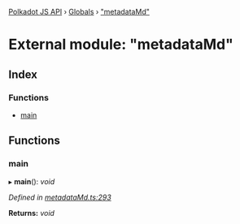 [Polkadot JS API](../README.md) › [Globals](../globals.md) › ["metadataMd"](_metadatamd_.md)

# External module: "metadataMd"

## Index

### Functions

* [main](_metadatamd_.md#main)

## Functions

###  main

▸ **main**(): *void*

*Defined in [metadataMd.ts:293](https://github.com/polkadot-js/api/blob/eaf5216d4/packages/typegen/src/metadataMd.ts#L293)*

**Returns:** *void*
